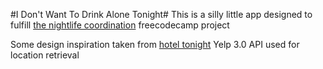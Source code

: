 #I Don't Want To Drink Alone Tonight#
This is a silly little app designed to fulfill [the nightlife coordination](https://www.freecodecamp.com/challenges/build-a-nightlife-coordination-app) freecodecamp project

Some design inspiration taken from [hotel tonight](https://www.hoteltonight.com)
Yelp 3.0 API used for location retrieval

